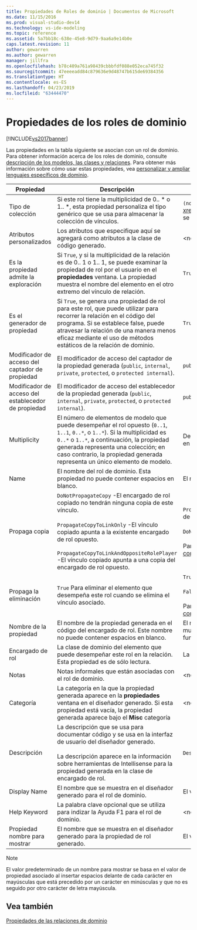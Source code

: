 ```yaml
---
title: Propiedades de Roles de dominio | Documentos de Microsoft
ms.date: 11/15/2016
ms.prod: visual-studio-dev14
ms.technology: vs-ide-modeling
ms.topic: reference
ms.assetid: 5a7bb18c-638e-45e8-9d79-9aa6a9e14b0e
caps.latest.revision: 11
author: gewarren
ms.author: gewarren
manager: jillfra
ms.openlocfilehash: b78c409a761a98439cbbbfdf088e052eca745f32
ms.sourcegitcommit: 47eeeeadd84c879636e9d48747b615de69384356
ms.translationtype: HT
ms.contentlocale: es-ES
ms.lasthandoff: 04/23/2019
ms.locfileid: "63444470"
---
```

# <a name="properties-of-domain-roles"></a>Propiedades de los roles de dominio
[!INCLUDE[vs2017banner](../includes/vs2017banner.md)]

Las propiedades en la tabla siguiente se asocian con un rol de dominio. Para obtener información acerca de los roles de dominio, consulte [descripción de los modelos, las clases y relaciones](../modeling/understanding-models-classes-and-relationships.md). Para obtener más información sobre cómo usar estas propiedades, vea [personalizar y ampliar lenguajes específicos de dominio](../modeling/customizing-and-extending-a-domain-specific-language.md).  
  
|Propiedad|Descripción|Default|  
|--------------|-----------------|-------------|  
|Tipo de colección|Si este rol tiene la multiplicidad de 0.. * o 1.. \*, esta propiedad personaliza el tipo genérico que se usa para almacenar la colección de vínculos.|`(none)` - <xref:Microsoft.VisualStudio.Modeling.LinkedElementCollection%601> se usa|  
|Atributos personalizados|Los atributos que especifique aquí se agregará como atributos a la clase de código generado.|\<none>|  
|Es la propiedad admite la exploración|Si `True`, y si la multiplicidad de la relación es de 0.. 1 o 1.. 1, se puede examinar la propiedad de rol por el usuario en el **propiedades** ventana. La propiedad muestra el nombre del elemento en el otro extremo del vínculo de relación.|`True`|  
|Es el generador de propiedad|Si `True`, se genera una propiedad de rol para este rol, que puede utilizar para recorrer la relación en el código del programa. Si se establece false, puede atravesar la relación de una manera menos eficaz mediante el uso de métodos estáticos de la relación de dominio.|`True`|  
|Modificador de acceso del captador de propiedad|El modificador de acceso del captador de la propiedad generada (`public`, `internal`, `private`, `protected`, o `protected internal`).|`public`|  
|Modificador de acceso del establecedor de propiedad|El modificador de acceso del establecedor de la propiedad generada (`public`, `internal`, `private`, `protected`, o `protected internal`).|`public`|  
|Multiplicity|El número de elementos de modelo que puede desempeñar el rol opuesto (`0..1`, `1..1`, `0..*`, o `1..*`). Si la multiplicidad es `0..*` o `1..*`, a continuación, la propiedad generada representa una colección; en caso contrario, la propiedad generada representa un único elemento de modelo.|Depende del tipo de relación y si se trata el rol de origen o destino en la relación.|  
|Name|El nombre del rol de dominio. Esta propiedad no puede contener espacios en blanco.|El nombre de la clase de dominio del encargado de rol para este rol.|  
|Propaga copia|`DoNotPropagateCopy` -El encargado de rol copiado no tendrán ninguna copia de este vínculo.<br /><br /> `PropagateCopyToLinkOnly` -El vínculo copiado apunta a la existente encargado de rol opuesto.<br /><br /> `PropagateCopyToLinkAndOppositeRolePlayer` -El vínculo copiado apunta a una copia del encargado de rol opuesto.|`PropagateCopyToLinkAndOppositeRolePlayer` para los roles de origen de las incrustaciones.<br /><br /> `DoNotPropagateCopy` para otros roles.<br /><br /> Para obtener más información, consulte [personalizar el comportamiento de copia](../modeling/customizing-copy-behavior.md)|  
|Propaga la eliminación|`True` Para eliminar el elemento que desempeña este rol cuando se elimina el vínculo asociado.|`True` para el destino de un rol de incrustación.<br /><br /> `False` para otros roles.<br /><br /> Para obtener más información, consulte [personalizar el comportamiento de eliminación](../modeling/customizing-deletion-behavior.md).|  
|Nombre de la propiedad|El nombre de la propiedad generada en el código del encargado de rol. Este nombre no puede contener espacios en blanco.|El nombre del rol opuesto si este rol tiene un cero a uno o una multiplicidad de uno a uno; en caso contrario, el nombre de la función opuesta pluralizado.|  
|Encargado de rol|La clase de dominio del elemento que puede desempeñar este rol en la relación. Esta propiedad es de sólo lectura.|La clase de dominio del encargado de rol para este rol.|  
|Notas|Notas informales que están asociadas con el rol de dominio.|\<none>|  
|Categoría|La categoría en la que la propiedad generada aparece en la **propiedades** ventana en el diseñador generado. Si esta propiedad está vacía, la propiedad generada aparece bajo el **Misc** categoría|\<none>|  
|Descripción|La descripción que se usa para documentar código y se usa en la interfaz de usuario del diseñador generado.<br /><br /> La descripción aparece en la información sobre herramientas de Intellisense para la propiedad generada en la clase de encargado de rol.|`Description for` *el nombre completo de la función*|  
|Display Name|El nombre que se muestra en el diseñador generado para el rol de dominio.|El valor ajustado de la propiedad Name.|  
|Help Keyword|La palabra clave opcional que se utiliza para indizar la Ayuda F1 para el rol de dominio.|\<none>|  
|Propiedad nombre para mostrar|El nombre que se muestra en el diseñador generado para la propiedad de rol generado.|El valor ajustado de la propiedad de nombre de propiedad.|  
  
> [!NOTE]
> El valor predeterminado de un nombre para mostrar se basa en el valor de propiedad asociado al insertar espacios delante de cada carácter en mayúsculas que está precedido por un carácter en minúsculas y que no es seguido por otro carácter de letra mayúscula.  
  
## <a name="see-also"></a>Vea también  
 [Propiedades de las relaciones de dominio](../modeling/properties-of-domain-relationships.md)
